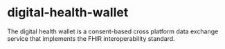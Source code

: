 # digital-health-wallet
The digital health wallet is a consent-based cross platform data exchange service that implements the FHIR interoperability standard.
